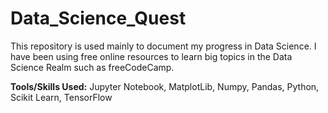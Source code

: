 # Data_Science_Quest
 
 This repository is used mainly to document my progress in Data Science. I have been using free online resources to learn big topics in the Data Science Realm such as freeCodeCamp.

 **Tools/Skills Used:** Jupyter Notebook, MatplotLib, Numpy, Pandas, Python, Scikit Learn, TensorFlow
